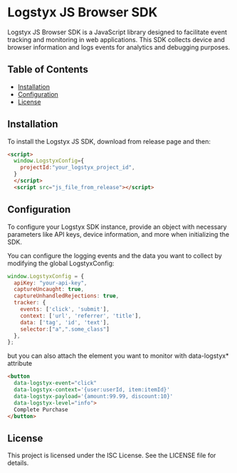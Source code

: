 # Logstyx JS Browser SDK

Logstyx JS Browser SDK is a JavaScript library designed to facilitate event tracking and monitoring in web applications. This SDK collects device and browser information and logs events for analytics and debugging purposes.

## Table of Contents
- [Installation](#installation)
- [Configuration](#configuration)
- [License](#license)

## Installation

To install the Logstyx JS SDK, download from release page and then:

```html
<script>
  window.LogstyxConfig={
    projectId:"your_logstyx_project_id",
  }
  </script>
  <script src="js_file_from_release"></script>
```

## Configuration

To configure your Logstyx SDK instance, provide an object with necessary parameters like API keys, device information, and more when initializing the SDK.

You can configure the logging events and the data you want to collect by modifying the global LogstyxConfig:

```javascript
window.LogstyxConfig = {
  apiKey: "your-api-key",
  captureUncaught: true,
  captureUnhandledRejections: true,
  tracker: {
    events: ['click', 'submit'],
    context: ['url', 'referrer', 'title'],
    data: ['tag', 'id', 'text'],
    selector:["a",".some_class"]
  },
};
```
but you can also attach the element you want to monitor with data-logstyx* attribute 
```html
<button 
  data-logstyx-event="click" 
  data-logstyx-context='{user:userId, item:itemId}' 
  data-logstyx-payload='{amount:99.99, discount:10}' 
  data-logstyx-level="info">
  Complete Purchase
</button>
```

## License

This project is licensed under the ISC License. See the LICENSE file for details. 

